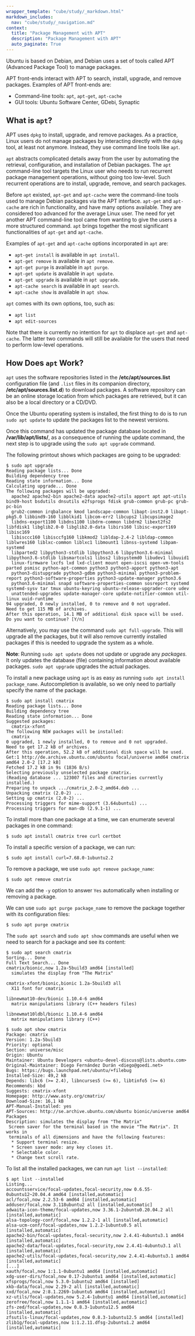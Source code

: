 ```yaml
---
wrapper_template: "cube/study/_markdown.html"
markdown_includes:
  nav: "cube/study/_navigation.md"
context:
  title: "Package Management with APT"
  description: "Package Management with APT"
  auto_paginate: True
---
```


Ubuntu is based on Debian, and Debian uses a set of tools called APT
(Advanced Package Tool) to manage packages.

APT front-ends interact with APT to search, install, upgrade, and
remove packages. Examples of APT front-ends are:

* Command-line tools: `apt`, `apt-get`, `apt-cache`
* GUI tools: Ubuntu Software Center, GDebi, Synaptic

## What is `apt`?

APT uses `dpkg` to install, upgrade, and remove packages. As a
practice, Linux users do not manage packages by interacting directly
with the `dpkg` tool, at least not anymore. Instead, they use
command line tools like `apt`.

`apt` abstracts complicated details away from the user by automating the
retrieval, configuration, and installation of Debian packages. The
`apt` command-line tool targets the Linux user who needs to run
recurrent package management operations, without going too
low-level. Such recurrent operations are to install, upgrade, remove,
and search packages.

Before `apt` existed, `apt-get` and `apt-cache` were the command-line
tools used to manage Debian packages via the APT interface. `apt-get`
and `apt-cache` are rich in functionality, and have many options
available. They are considered too advanced for the average Linux
user. The need for yet another APT command-line tool came from
wanting to give the users a more structured command. `apt` brings
together the most significant functionalities of `apt-get` and `apt-cache`.

Examples of `apt-get` and `apt-cache` options incorporated in `apt`
are:

* `apt-get install` is available in `apt install`.
* `apt-get remove` is available in `apt remove`.
* `apt-get purge` is available in `apt purge`.
* `apt-get update` is available in `apt update`.
* `apt-get upgrade` is available in `apt upgrade`.
* `apt-cache search` is available in `apt search`.
* `apt-cache show` is available in `apt show`.

`apt` comes with its own options, too, such as:

* `apt list`
* `apt edit-sources`

Note that there is currently no intention for `apt` to displace
`apt-get` and `apt-cache`. The latter two commands will still be
available for the users that need to perform low-level operations.

## How Does `apt` Work?

`apt` uses the software repositories listed in the
**/etc/apt/sources.list** configuration file (and `.list` files in its
companion directory, **/etc/apt/sources.list.d**) to download packages.
A software repository can be an online storage location from which
packages are retrieved, but it can also be a local directory or a
CD/DVD.

Once the Ubuntu operating system is installed, the first thing to do
is to run `sudo apt update` to update the packages list to the newest
versions.

Once this command has updated the package database located in
**/var/lib/apt/lists/**, as a consequence of running the update command,
the next step is to upgrade using the `sudo apt upgrade` command.

The following printout shows which packages are going to be upgraded:

```
$ sudo apt upgrade
Reading package lists... Done
Building dependency tree
Reading state information... Done
Calculating upgrade... Done
The following packages will be upgraded:
  apache2 apache2-bin apache2-data apache2-utils apport apt apt-utils bind9-host bsdutils dnsutils e2fsprogs fdisk grub-common grub-pc grub-pc-bin
  grub2-common irqbalance kmod landscape-common libapt-inst2.0 libapt-pkg5.0 libbind9-160 libblkid1 libcom-err2 libcups2 libcupsimage2
  libdns-export1100 libdns1100 libdrm-common libdrm2 libext2fs2 libfdisk1 libglib2.0-0 libglib2.0-data libirs160 libisc-export169 libisc169
  libisccc160 libisccfg160 libkmod2 libldap-2.4-2 libldap-common liblwres160 liblxc-common liblxc1 libmount1 libnss-systemd libpam-systemd
  libparted2 libpython3-stdlib libpython3.6 libpython3.6-minimal libpython3.6-stdlib libsmartcols1 libss2 libsystemd0 libudev1 libuuid1
  linux-firmware lxcfs lxd lxd-client mount open-iscsi open-vm-tools parted psmisc python-apt-common python3 python3-apport python3-apt
  python3-distupgrade python3-gdbm python3-minimal python3-problem-report python3-software-properties python3-update-manager python3.6
  python3.6-minimal snapd software-properties-common sosreport systemd systemd-sysv tar tmux ubuntu-keyring ubuntu-release-upgrader-core udev
  unattended-upgrades update-manager-core update-notifier-common util-linux uuid-runtime
94 upgraded, 0 newly installed, 0 to remove and 0 not upgraded.
Need to get 115 MB of archives.
After this operation, 14.1 MB of additional disk space will be used.
Do you want to continue? [Y/n]
```

Alternatively, you may use the command `sudo apt full-upgrade`. This
will upgrade all the packages, but it will also remove currently
installed packages if this is needed to upgrade the system as a whole.

**Note**: Running `sudo apt update` does not update or upgrade any
*packages.* It only updates the database (file) containing
information about available packages. `sudo apt upgrade` upgrades
the actual packages.

To install a new package using `apt` is as easy as running `sudo apt
install package_name`. Autocompletion is available, so we only need to
partially specify the name of the package.

```
$ sudo apt install cmatrix
Reading package lists... Done
Building dependency tree       
Reading state information... Done
Suggested packages:
  cmatrix-xfont
The following NEW packages will be installed:
  cmatrix
0 upgraded, 1 newly installed, 0 to remove and 0 not upgraded.
Need to get 17.2 kB of archives.
After this operation, 52.2 kB of additional disk space will be used.
Get:1 http://de.archive.ubuntu.com/ubuntu focal/universe amd64 cmatrix amd64 2.0-2 [17.2 kB]
Fetched 17.2 kB in 9s (1836 B/s)
Selecting previously unselected package cmatrix.
(Reading database ... 123007 files and directories currently installed.)
Preparing to unpack .../cmatrix_2.0-2_amd64.deb ...
Unpacking cmatrix (2.0-2) ...
Setting up cmatrix (2.0-2) ...
Processing triggers for mime-support (3.64ubuntu1) ...
Processing triggers for man-db (2.9.1-1) ...
```

To install more than one package at a time, we can enumerate several
packages in one command:

```
$ sudo apt install cmatrix tree curl certbot
```

To install a specific version of a package, we can run:

```
$ sudo apt install curl=7.68.0-1ubuntu2.2
```

To remove a package, we use `sudo apt remove package_name`:

```
$ sudo apt remove cmatrix
```

We can add the `-y` option to answer `Yes` automatically when
installing or removing a package.

We can use `sudo apt purge package_name` to remove the package
together with its configuration files:

```
$ sudo apt purge cmatrix
```

The `sudo apt search` and `sudo apt show` commands are useful when we
need to search for a package and see its content:

```
$ sudo apt search cmatrix
Sorting... Done
Full Text Search... Done
cmatrix/bionic,now 1.2a-5build3 amd64 [installed]
  simulates the display from "The Matrix"

cmatrix-xfont/bionic,bionic 1.2a-5build3 all
  X11 font for cmatrix

libnewmat10-dev/bionic 1.10.4-6 amd64
  matrix manipulations library (C++ headers files)

libnewmat10ldbl/bionic 1.10.4-6 amd64
  matrix manipulations library (C++)

$ sudo apt show cmatrix
Package: cmatrix
Version: 1.2a-5build3
Priority: optional
Section: universe/misc
Origin: Ubuntu
Maintainer: Ubuntu Developers <ubuntu-devel-discuss@lists.ubuntu.com>
Original-Maintainer: Diego Fernández Durán <diego@goedi.net>
Bugs: https://bugs.launchpad.net/ubuntu/+filebug
Installed-Size: 49,2 kB
Depends: libc6 (>= 2.4), libncurses5 (>= 6), libtinfo5 (>= 6)
Recommends: kbd
Suggests: cmatrix-xfont
Homepage: http://www.asty.org/cmatrix/
Download-Size: 16,1 kB
APT-Manual-Installed: yes
APT-Sources: http://se.archive.ubuntu.com/ubuntu bionic/universe amd64 Packages
Description: simulates the display from "The Matrix"
 Screen saver for the terminal based in the movie "The Matrix". It works in
 terminals of all dimensions and have the following features:
  * Support terminal resize.
  * Screen saver mode: any key closes it.
  * Selectable color.
  * Change text scroll rate.
```

To list all the installed packages, we can run `apt list --installed`:

```
$ apt list --installed
Listing...
accountsservice/focal-updates,focal-security,now 0.6.55-0ubuntu12~20.04.4 amd64 [installed,automatic]
acl/focal,now 2.2.53-6 amd64 [installed,automatic]
adduser/focal,now 3.118ubuntu2 all [installed,automatic]
adwaita-icon-theme/focal-updates,now 3.36.1-2ubuntu0.20.04.2 all [installed,automatic]
alsa-topology-conf/focal,now 1.2.2-1 all [installed,automatic]
alsa-ucm-conf/focal-updates,now 1.2.2-1ubuntu0.5 all [installed,automatic]
apache2-bin/focal-updates,focal-security,now 2.4.41-4ubuntu3.1 amd64 [installed,automatic]
apache2-data/focal-updates,focal-security,now 2.4.41-4ubuntu3.1 all [installed,automatic]
apache2-utils/focal-updates,focal-security,now 2.4.41-4ubuntu3.1 amd64 [installed,automatic]
[...]
xauth/focal,now 1:1.1-0ubuntu1 amd64 [installed,automatic]
xdg-user-dirs/focal,now 0.17-2ubuntu1 amd64 [installed,automatic]
xfsprogs/focal,now 5.3.0-1ubuntu2 amd64 [installed]
xkb-data/focal,now 2.29-2 all [installed,automatic]
xxd/focal,now 2:8.1.2269-1ubuntu5 amd64 [installed,automatic]
xz-utils/focal-updates,now 5.2.4-1ubuntu1 amd64 [installed,automatic]
zerofree/focal,now 1.1.1-1 amd64 [installed,automatic]
zfs-zed/focal-updates,now 0.8.3-1ubuntu12.5 amd64 [installed,automatic]
zfsutils-linux/focal-updates,now 0.8.3-1ubuntu12.5 amd64 [installed]
zlib1g/focal-updates,now 1:1.2.11.dfsg-2ubuntu1.2 amd64 [installed,automatic]
```
